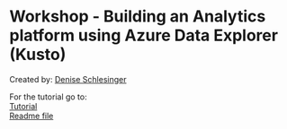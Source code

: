 # Workshop - Building an Analytics platform using Azure Data Explorer (Kusto)
Created by: [Denise Schlesinger](https://www.linkedin.com/in/deniseschlesinger/)

For the tutorial go to:  
[Tutorial](docs/workshop.md)  
[Readme file](docs/workshop.md)